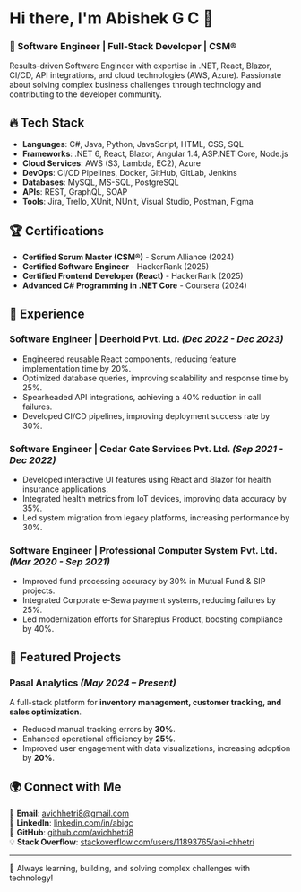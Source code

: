 # Hi there, I'm Abishek G C 👋  

### 🚀 Software Engineer | Full-Stack Developer | CSM®  
Results-driven Software Engineer with expertise in .NET, React, Blazor, CI/CD, API integrations, and cloud technologies (AWS, Azure). Passionate about solving complex business challenges through technology and contributing to the developer community.  

## 🔥 Tech Stack  
- **Languages**: C#, Java, Python, JavaScript, HTML, CSS, SQL  
- **Frameworks**: .NET 6, React, Blazor, Angular 1.4, ASP.NET Core, Node.js  
- **Cloud Services**: AWS (S3, Lambda, EC2), Azure  
- **DevOps**: CI/CD Pipelines, Docker, GitHub, GitLab, Jenkins  
- **Databases**: MySQL, MS-SQL, PostgreSQL  
- **APIs**: REST, GraphQL, SOAP  
- **Tools**: Jira, Trello, XUnit, NUnit, Visual Studio, Postman, Figma  

## 🏆 Certifications  
- **Certified Scrum Master (CSM®)** - Scrum Alliance (2024)  
- **Certified Software Engineer** - HackerRank (2025)  
- **Certified Frontend Developer (React)** - HackerRank (2025)  
- **Advanced C# Programming in .NET Core** - Coursera (2024)  

## 📌 Experience  
### **Software Engineer | Deerhold Pvt. Ltd.** *(Dec 2022 - Dec 2023)*  
- Engineered reusable React components, reducing feature implementation time by 20%.  
- Optimized database queries, improving scalability and response time by 25%.  
- Spearheaded API integrations, achieving a 40% reduction in call failures.  
- Developed CI/CD pipelines, improving deployment success rate by 30%.  

### **Software Engineer | Cedar Gate Services Pvt. Ltd.** *(Sep 2021 - Dec 2022)*  
- Developed interactive UI features using React and Blazor for health insurance applications.  
- Integrated health metrics from IoT devices, improving data accuracy by 35%.  
- Led system migration from legacy platforms, increasing performance by 30%.  

### **Software Engineer | Professional Computer System Pvt. Ltd.** *(Mar 2020 - Sep 2021)*  
- Improved fund processing accuracy by 30% in Mutual Fund & SIP projects.  
- Integrated Corporate e-Sewa payment systems, reducing failures by 25%.  
- Led modernization efforts for Shareplus Product, boosting compliance by 40%.  

## 📂 Featured Projects  
### **Pasal Analytics** *(May 2024 – Present)*  
A full-stack platform for **inventory management, customer tracking, and sales optimization**.  
- Reduced manual tracking errors by **30%**.  
- Enhanced operational efficiency by **25%**.  
- Improved user engagement with data visualizations, increasing adoption by **20%**.  

## 🌍 Connect with Me  
📩 **Email**: [avichhetri8@gmail.com](mailto:avichhetri8@gmail.com)  
💼 **LinkedIn**: [linkedin.com/in/abigc](https://www.linkedin.com/in/abigc/)  
📂 **GitHub**: [github.com/avichhetri8](https://github.com/avichhetri8)  
💡 **Stack Overflow**: [stackoverflow.com/users/11893765/abi-chhetri](https://stackoverflow.com/users/11893765/abi-chhetri)  

---

🚀 Always learning, building, and solving complex challenges with technology!
